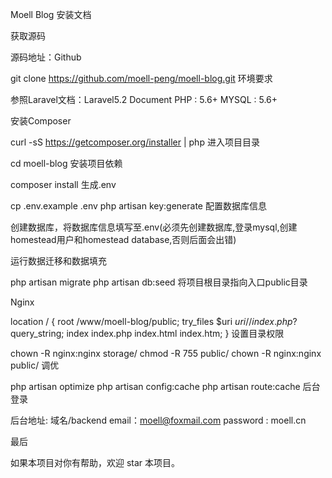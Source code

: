 Moell Blog 安装文档

获取源码

源码地址：Github

git clone https://github.com/moell-peng/moell-blog.git
环境要求

参照Laravel文档：Laravel5.2 Document
PHP : 5.6+
MYSQL : 5.6+

安装Composer

curl -sS https://getcomposer.org/installer | php
进入项目目录

cd moell-blog
安装项目依赖

composer install
生成.env

cp .env.example .env
php artisan key:generate
配置数据库信息

创建数据库，将数据库信息填写至.env(必须先创建数据库,登录mysql,创建homestead用户和homestead database,否则后面会出错)


运行数据迁移和数据填充

php artisan migrate
php artisan db:seed
将项目根目录指向入口public目录

Nginx

location / {
        root   /www/moell-blog/public;
        try_files $uri $uri/ /index.php?$query_string;
        index  index.php index.html index.htm;
}
设置目录权限

chown -R nginx:nginx  storage/
chmod -R 755 public/
chown -R nginx:nginx  public/
调优

php artisan optimize
php artisan config:cache
php artisan route:cache
后台登录

后台地址: 域名/backend
email：moell@foxmail.com
password : moell.cn

最后

如果本项目对你有帮助，欢迎 star 本项目。
